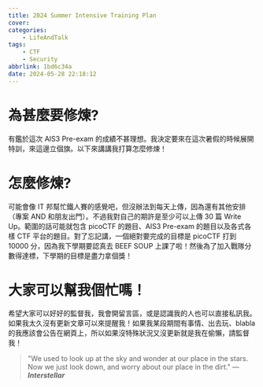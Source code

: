 ```yaml
---
title: 2024 Summer Intensive Training Plan
cover:
categories:
    - LifeAndTalk
tags:
    - CTF
    - Security
abbrlink: 1bd6c34a
date: 2024-05-28 22:18:12
---
```


# 為甚麼要修煉?

有鑑於這次 AIS3 Pre-exam 的成績不甚理想。我決定要來在這次暑假的時候展開特訓，來這邊立個旗。以下來講講我打算怎麼修煉！

# 怎麼修煉?

可能會像 IT 邦幫忙鐵人賽的感覺吧，但沒辦法到每天上傳，因為還有其他安排（專案 AND 和朋友出門）。不過我對自己的期許是至少可以上傳 30 篇 Write Up。範圍的話可能就包含 picoCTF 的題目、AIS3 Pre-exam 的題目以及各式各樣 CTF 平台的題目。對了忘記講，一個絕對要完成的目標是 picoCTF 打到 10000 分，因為我下學期要認真去 BEEF SOUP 上課了啦！然後為了加入戰隊分數得達標，下學期的目標是盡力拿個獎！

# 大家可以幫我個忙嗎！

希望大家可以好好的監督我，我會開留言區，或是認識我的人也可以直接私訊我。如果我太久沒有更新文章可以來提醒我！如果我某段期間有事情、出去玩、blabla 的我應該會公告在網頁上，所以如果沒特殊狀況又沒更新就是我在偷懶，請監督我！

> "We used to look up at the sky and wonder at our place in the stars. Now we just look down, and worry about our place in the dirt." — **_Interstellar_**
